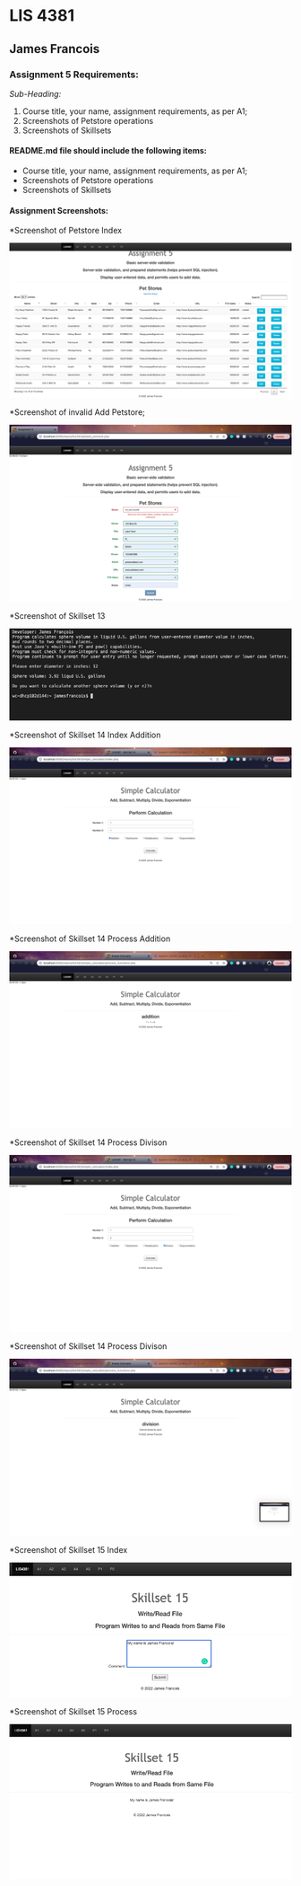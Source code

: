 # LIS 4381 

## James Francois

### Assignment 5 Requirements:

*Sub-Heading:*

1. Course title, your name, assignment requirements, as per A1; 
2. Screenshots of Petstore operations
3. Screenshots of Skillsets 

#### README.md file should include the following items:

* Course title, your name, assignment requirements, as per A1; 
* Screenshots of Petstore operations
* Screenshots of Skillsets 

#### Assignment Screenshots:

*Screenshot of Petstore Index 

![Second user interface Screenshot](img/index.png)

*Screenshot of invalid Add Petstore; 

![Running applications processing user input](img/failed_validation.png) 

*Screenshot of Skillset 13

![Skillset 13: Sphere Volume Calculator](img/Skillset13.png)

*Screenshot of Skillset 14 Index Addition

![Skillset 14: Simple Calculator](img/addition_index.png)

*Screenshot of Skillset 14 Process Addition

![Skillset 14:Simple Calculator](img/addition_process.png)

*Screenshot of Skillset 14 Process Divison

![Skillset 14:Simple Calculator](img/divison_index.png)

*Screenshot of Skillset 14 Process Divison

![Skillset 14:Simple Calculator](img/divison_process.png)

*Screenshot of Skillset 15 Index 

![Skillset 15:Write Read File](img/Skillset15_index.png)

*Screenshot of Skillset 15 Process

![Skillset 15:Write Read File](img/Skillset15_process.png)
